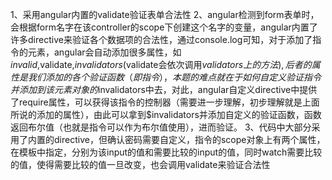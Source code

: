   1、采用angular内置的validate验证表单合法性
  2、angular检测到form表单时，会根据form名字在该controller的scope下创建这个名字的变量，angular内置了许多directive来验证各个数据项的合法性，通过console.log可知，对于添加了指令的元素，angular会自动添加很多属性，如$invalid,$validate,$invalidators($validate会依次调用$validators上的方法),后者的属性是我们添加的各个验证函数（即指令），本题的难点就在于如何自定义验证指令并添加到该元素对象的$invalidators中去，对此，angular自定义directive中提供了require属性，可以获得该指令的控制器（需要进一步理解，初步理解就是上面所说的添加的属性），由此可以拿到$invalidators并添加自定义的验证函数，函数返回布尔值（也就是指令可以作为布尔值使用），进而验证。
  3、代码中大部分采用了内置的directive，但确认密码需要自定义，指令的scope对象上有两个属性，在模板中指定，分别为该input的值和需要比较的input的值，同时watch需要比较的值，使得需要比较的值一旦改变，也会调用validate来验证合法性
